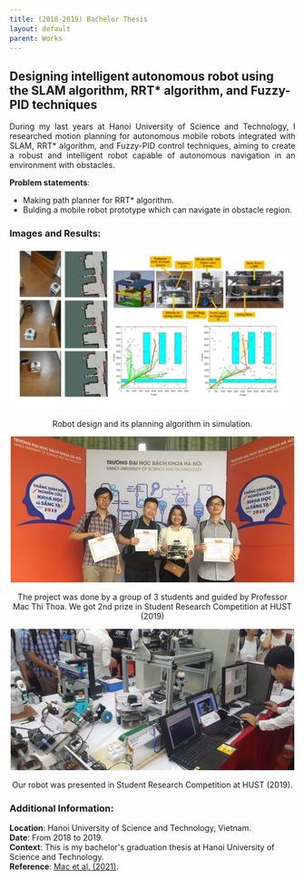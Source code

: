 ```yaml
---
title: (2018-2019) Bachelor Thesis 
layout: default
parent: Works
---
```


## Designing intelligent autonomous robot using the SLAM algorithm, RRT* algorithm, and Fuzzy-PID techniques

<div style="text-align: justify">During my last years at Hanoi University of Science and Technology, I researched motion planning for autonomous mobile robots integrated with SLAM, RRT* algorithm, and Fuzzy-PID control techniques, aiming to create a robust and intelligent robot capable of autonomous navigation in an environment with obstacles. </div>

**Problem statements**:
* Making path planner for RRT* algorithm.
* Bulding a mobile robot prototype which can navigate in obstacle region.

### Images and Results:
<center>
  <img src="images/rrt.png" alt="Robot" />
  <p>Robot design and its planning algorithm in simulation.</p>
</center>

<center>
  <img src="images/team.png" alt="team" width="500"/>
  <p>The project was done by a group of 3 students and guided by Professor Mac Thi Thoa. We got 2nd prize in Student Research Competition at HUST (2019)</p>
</center>

<center>
  <img src="images/show.png" alt="Robot" width="500"/>
  <p>Our robot was presented in Student Research Competition at HUST (2019).</p>
</center>

### Additional Information:
**Location**: Hanoi University of Science and Technology, Vietnam.  
**Date**: From 2018 to 2019.  
**Context**: This is my bachelor's graduation thesis at Hanoi University of Science and Technology.  
**Reference**: [Mac et al. (2021)](http://dx.doi.org/10.12700/APH.18.6.2021.6.11).  
